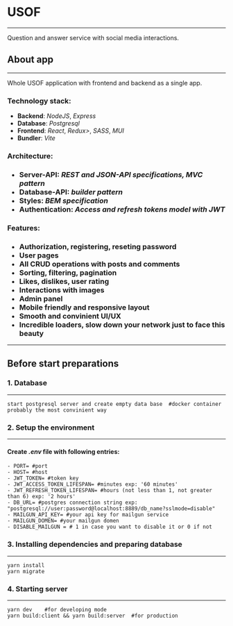 # USOF
---

Question and answer service with social media interactions.

## About app
---
Whole USOF application with frontend and backend as a single app.

<h3>Technology stack:</h3>
<ul>
	<li><b>Backend</b>: 	<i>NodeJS</i>, <i>Express</i> </li>
	<li><b>Database</b>: 	<i>Postgresql</i> </li>
	<li><b>Frontend</b>: 	<i>React</i>, <i>Redux></i>, <i>SASS</i>, <i>MUI</i> </li>
	<li><b>Bundler</b>: 	<i>Vite</i> </li>
</ul>

<h3>Architecture:<h3>
<ul>
	<li><b>Server-API:</b> 	<i>REST and JSON-API specifications, MVC pattern</i> </li>
	<li><b>Database-API:</b> <i>builder pattern</i> </li>
	<li><b>Styles:</b> <i> BEM specification</i> </li>
	<li><b>Authentication:</b> <i> Access and refresh tokens model with JWT</i> </li>
</ul>

<h3>Features:<h3>
<ul>	
	<li>Authorization, registering, reseting password</li>
	<li>User pages</li>
	<li>All CRUD operations with posts and comments</li>
	<li>Sorting, filtering, pagination</li>
	<li>Likes, dislikes, user rating</li>
	<li>Interactions with images</li>
	<li>Admin panel</li>
	<li>Mobile friendly and responsive layout</li>
	<li>Smooth and convinient UI/UX </li>
	<li>Incredible loaders, slow down your network just to face this beauty</li>
</ul>
<hr>
<h2>Before start preparations</h2>

### 1. Database
---
    start postgresql server and create empty data base	#docker container probably the most convinient way

### 2. Setup the environment
---
#### Create ***.env*** file with following entries:
	- PORT= #port
	- HOST= #host
	- JWT_TOKEN= #token key
	- JWT_ACCESS_TOKEN_LIFESPAN= #minutes exp: '60 minutes'
	- JWT_REFRESH_TOKEN_LIFESPAN= #hours (not less than 1, not greater than 6) exp: '2 hours'
	- DB_URL= #postgres connection string exp: "postgresql://user:password@localhost:8889/db_name?sslmode=disable"
	- MAILGUN_API_KEY= #your api key for mailgun service
	- MAILGUN_DOMEN= #your mailgun domen
	- DISABLE_MAILGUN = # 1 in case you want to disable it or 0 if not

### 3. Installing dependencies and preparing database
---
	yarn install      
	yarn migrate

### 4. Starting server
---
	yarn dev 	#for developing mode
	yarn build:client && yarn build:server 	#for production